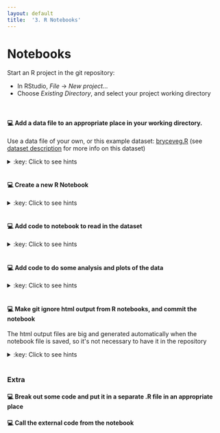 ```yaml
---
layout: default
title:  '3. R Notebooks'
---
```


# <a name="begin"></a> Notebooks

Start an R project in the git repository:

* In RStudio, _File_ -> _New project..._
* Choose _Existing Directory_, and select your project working directory
<br />


#### :computer: Add a data file to an appropriate place in your working directory.
Use a data file of your own, or this example dataset: [bryceveg.R](http://ecology.msu.montana.edu/labdsv/R/labs/lab1/bryceveg.R) (see [dataset description](http://www.davidzeleny.net/anadat-r/doku.php/en:data:bryce) for more info on this dataset)
<details markdown="1">
<summary>:key: Click to see hints</summary>
* A suitable location could be e.g. `[your_project]/data/raw/1992-01-01/`
</details>
<br />

#### :computer: Create a new R Notebook
<details markdown="1">
<summary>:key: Click to see hints</summary>
* File -> ...
* **FIX!!**
</details>
<br />



#### :computer: Add code to notebook to read in the dataset
<details markdown="1">
<summary>:key: Click to see hints</summary>
* Add this to the notebook:...
* **FIX!!**
</details>
<br />



#### :computer: Add code to do some analysis and plots of the data
<details markdown="1">
<summary>:key: Click to see hints</summary>
* Add...
* **FIX!!**
</details>
<br />

#### :computer: Make git ignore html output from R notebooks, and commit the notebook
The html output files are big and generated automatically when the notebook file is saved, so it's not necessary to have it in the repository
<details markdown="1">
<summary>:key: Click to see hints</summary>
* Add `*.nb.html` to .gitignore
* Decide if you want to add and commit the dataset file to the repository, or not
* Commit and push
* _You might have noticed that there is support for git in RStudio – check this out and play around with it_
</details>
<br />


### Extra

#### :computer: Break out some code and put it in a separate .R file in an appropriate place

#### :computer: Call the external code from the notebook

